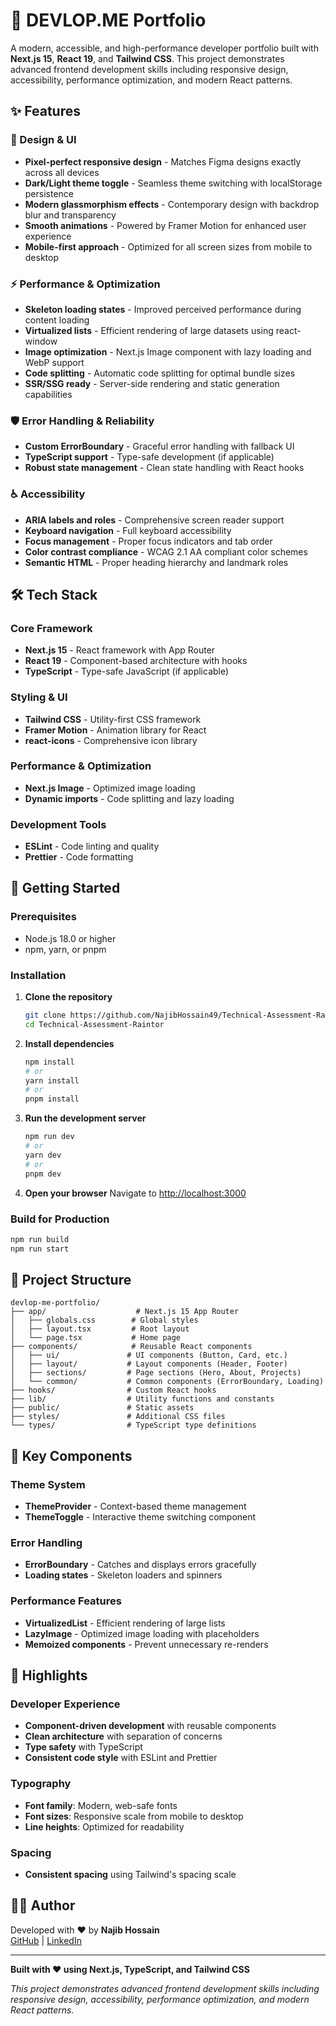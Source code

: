 # 🚀 DEVLOP.ME Portfolio

A modern, accessible, and high-performance developer portfolio built with **Next.js 15**, **React 19**, and **Tailwind CSS**. This project demonstrates advanced frontend development skills including responsive design, accessibility, performance optimization, and modern React patterns.

## ✨ Features

### 🎨 Design & UI
- **Pixel-perfect responsive design** - Matches Figma designs exactly across all devices
- **Dark/Light theme toggle** - Seamless theme switching with localStorage persistence
- **Modern glassmorphism effects** - Contemporary design with backdrop blur and transparency
- **Smooth animations** - Powered by Framer Motion for enhanced user experience
- **Mobile-first approach** - Optimized for all screen sizes from mobile to desktop

### ⚡ Performance & Optimization
- **Skeleton loading states** - Improved perceived performance during content loading
- **Virtualized lists** - Efficient rendering of large datasets using react-window
- **Image optimization** - Next.js Image component with lazy loading and WebP support
- **Code splitting** - Automatic code splitting for optimal bundle sizes
- **SSR/SSG ready** - Server-side rendering and static generation capabilities

### 🛡️ Error Handling & Reliability
- **Custom ErrorBoundary** - Graceful error handling with fallback UI
- **TypeScript support** - Type-safe development (if applicable)
- **Robust state management** - Clean state handling with React hooks

### ♿ Accessibility
- **ARIA labels and roles** - Comprehensive screen reader support
- **Keyboard navigation** - Full keyboard accessibility
- **Focus management** - Proper focus indicators and tab order
- **Color contrast compliance** - WCAG 2.1 AA compliant color schemes
- **Semantic HTML** - Proper heading hierarchy and landmark roles

## 🛠️ Tech Stack

### Core Framework
- **Next.js 15** - React framework with App Router
- **React 19** - Component-based architecture with hooks
- **TypeScript** - Type-safe JavaScript (if applicable)

### Styling & UI
- **Tailwind CSS** - Utility-first CSS framework
- **Framer Motion** - Animation library for React
- **react-icons** - Comprehensive icon library


### Performance & Optimization

- **Next.js Image** - Optimized image loading
- **Dynamic imports** - Code splitting and lazy loading

### Development Tools
- **ESLint** - Code linting and quality
- **Prettier** - Code formatting


## 🚀 Getting Started

### Prerequisites
- Node.js 18.0 or higher
- npm, yarn, or pnpm

### Installation

1. **Clone the repository**
   ```bash
   git clone https://github.com/NajibHossain49/Technical-Assessment-Raintor.git
   cd Technical-Assessment-Raintor
   ```

2. **Install dependencies**
   ```bash
   npm install
   # or
   yarn install
   # or
   pnpm install
   ```

3. **Run the development server**
   ```bash
   npm run dev
   # or
   yarn dev
   # or
   pnpm dev
   ```

4. **Open your browser**
   Navigate to [http://localhost:3000](http://localhost:3000)

### Build for Production

```bash
npm run build
npm run start
```

## 📁 Project Structure

```
devlop-me-portfolio/
├── app/                    # Next.js 15 App Router
│   ├── globals.css        # Global styles
│   ├── layout.tsx         # Root layout
│   └── page.tsx           # Home page
├── components/            # Reusable React components
│   ├── ui/               # UI components (Button, Card, etc.)
│   ├── layout/           # Layout components (Header, Footer)
│   ├── sections/         # Page sections (Hero, About, Projects)
│   └── common/           # Common components (ErrorBoundary, Loading)
├── hooks/                # Custom React hooks
├── lib/                  # Utility functions and constants
├── public/               # Static assets
├── styles/               # Additional CSS files
└── types/                # TypeScript type definitions
```

## 🎯 Key Components

### Theme System
- **ThemeProvider** - Context-based theme management
- **ThemeToggle** - Interactive theme switching component


### Error Handling
- **ErrorBoundary** - Catches and displays errors gracefully
- **Loading states** - Skeleton loaders and spinners


### Performance Features
- **VirtualizedList** - Efficient rendering of large lists
- **LazyImage** - Optimized image loading with placeholders
- **Memoized components** - Prevent unnecessary re-renders

## 🌟 Highlights





### Developer Experience
- **Component-driven development** with reusable components
- **Clean architecture** with separation of concerns
- **Type safety** with TypeScript 
- **Consistent code style** with ESLint and Prettier





### Typography
- **Font family**: Modern, web-safe fonts
- **Font sizes**: Responsive scale from mobile to desktop
- **Line heights**: Optimized for readability

### Spacing
- **Consistent spacing** using Tailwind's spacing scale


## 🧑‍💻 Author

Developed with ❤️ by **Najib Hossain**  
[GitHub](https://github.com/NajibHossain49) | [LinkedIn](https://www.linkedin.com/in/md-najib-hossain)



---

**Built with ❤️ using Next.js, TypeScript, and Tailwind CSS**

*This project demonstrates advanced frontend development skills including responsive design, accessibility, performance optimization, and modern React patterns.*